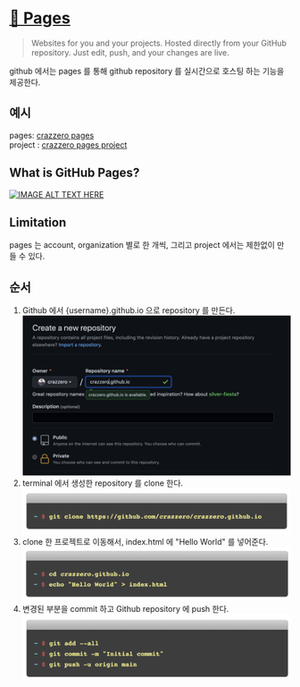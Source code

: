 # [📝 Pages](https://pages.github.com/)

> Websites for you and your projects.
> Hosted directly from your GitHub repository. Just edit, push, and your changes are live.

github 에서는 pages 를 통해 github repository 를 실시간으로 호스팅 하는 기능을 제공한다.  

## 예시

pages: [crazzero pages](https://crazzero.github.io)  
project : [crazzero pages project](https://github.com/crazzero/crazzero.github.io)

## What is GitHub Pages?

[![IMAGE ALT TEXT HERE](https://img.youtube.com/vi/2MsN8gpT6jY/0.jpg)](https://www.youtube.com/watch?v=2MsN8gpT6jY)

## Limitation

pages 는 account, organization 별로 한 개씩, 그리고 project 에서는 제한없이 만들 수 있다.

## 순서

1. Github 에서 {username}.github.io 으로 repository 를 만든다.  
![Image](./img/create_pages.png)
2. terminal 에서 생성한 repository 를 clone 한다.  
![Image](./img/create_pages_terminal1.png)
3. clone 한 프로젝트로 이동해서, index.html 에 "Hello World" 를 넣어준다.  
![Image](./img/create_pages_terminal2.png)
4. 변경된 부분을 commit 하고 Github repository 에 push 한다.  
![Image](./img/create_pages_terminal3.png)

